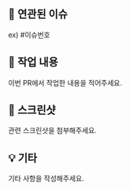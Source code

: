 ## :link: 연관된 이슈
ex) #이슈번호

## :memo: 작업 내용
이번 PR에서 작업한 내용을 적어주세요.

## :camera_flash: 스크린샷
관련 스크린샷을 첨부해주세요.

## :bulb: 기타
기타 사항을 작성해주세요.
